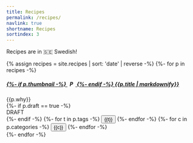 ```yaml
---
title: Recipes
permalink: /recipes/
navlink: true
shortname: Recipes
sortindex: 3
---
```


Recipes are in 🇸🇪 Swedish!

{% assign recipes = site.recipes | sort: 'date' | reverse -%}
{%- for p in recipes -%}
<div class="card my-3" id="{{p.id}}">
	<div class="card-body px-sm-3 px-1 py-1">
		<h5 class="card-title">
			<a class="stretched-link" href="{{p.url}}">
				{%- if p.thumbnail -%}
				<span style="width:1.5em; text-align:center; display: inline-block; overflow: hidden;"><img style="height:1em;" alt="Post thumbnail" src="{{p.thumbnail}}"/></span>
				{%- endif -%}
			{{p.title | markdownify}}</a>
		</h5>
		<div class="card-text">{{p.why}}
			<div class="d-inline-block">
				{%- if p.draft == true -%}
				<span>
					<div class="badge badge-warning">DRAFT</div>
				</span>
				{%- endif -%}
				<span class="tags">
				{%- for t in p.tags -%}
					<button class="btn badge badge-dark tag">{{t}}</button>
				{%- endfor -%}
				</span>
				<span class="categories">
				{%- for c in p.categories -%}
					<button class="btn badge badge-info category">{{c}}</button>
				{%- endfor -%}
				</span>
			</div>
		</div>
	</div>
</div>
{%- endfor -%}
